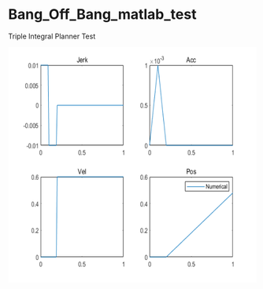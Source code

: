 # Bang_Off_Bang_matlab_test

Triple Integral Planner Test


<img src="Bang_Bang.png" width="680" height="480" />
